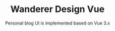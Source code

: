 <!-- **中文** | [English](./README.md) -->

<h1 align="center">
  Wanderer Design Vue
</h1>

<div align="center">
    Personal blog UI is implemented based on Vue 3.x
</div>

<!-- wanderer design vue 是一个个人 blog UI。使用了最新的`Vue3`,`TypeScript`, `Vite`, `Rollup` 等主流技术开发，用于学习参考 -->
